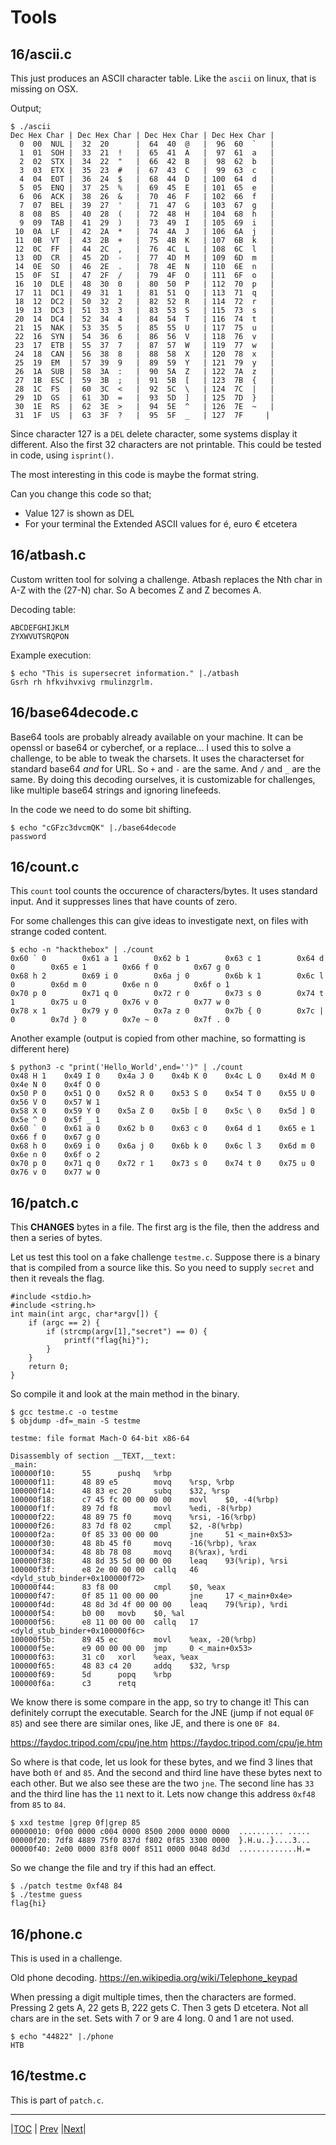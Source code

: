 # Tools

## 16/ascii.c

This just produces an ASCII character table. 
Like the `ascii` on linux, that is missing on OSX.

Output;

```
$ ./ascii
Dec Hex Char | Dec Hex Char | Dec Hex Char | Dec Hex Char | 
  0  00  NUL |  32  20      |  64  40  @   |  96  60  `   | 
  1  01  SOH |  33  21  !   |  65  41  A   |  97  61  a   | 
  2  02  STX |  34  22  "   |  66  42  B   |  98  62  b   | 
  3  03  ETX |  35  23  #   |  67  43  C   |  99  63  c   | 
  4  04  EOT |  36  24  $   |  68  44  D   | 100  64  d   | 
  5  05  ENQ |  37  25  %   |  69  45  E   | 101  65  e   | 
  6  06  ACK |  38  26  &   |  70  46  F   | 102  66  f   | 
  7  07  BEL |  39  27  '   |  71  47  G   | 103  67  g   | 
  8  08  BS  |  40  28  (   |  72  48  H   | 104  68  h   | 
  9  09  TAB |  41  29  )   |  73  49  I   | 105  69  i   | 
 10  0A  LF  |  42  2A  *   |  74  4A  J   | 106  6A  j   | 
 11  0B  VT  |  43  2B  +   |  75  4B  K   | 107  6B  k   | 
 12  0C  FF  |  44  2C  ,   |  76  4C  L   | 108  6C  l   | 
 13  0D  CR  |  45  2D  -   |  77  4D  M   | 109  6D  m   | 
 14  0E  SO  |  46  2E  .   |  78  4E  N   | 110  6E  n   | 
 15  0F  SI  |  47  2F  /   |  79  4F  O   | 111  6F  o   | 
 16  10  DLE |  48  30  0   |  80  50  P   | 112  70  p   | 
 17  11  DC1 |  49  31  1   |  81  51  Q   | 113  71  q   | 
 18  12  DC2 |  50  32  2   |  82  52  R   | 114  72  r   | 
 19  13  DC3 |  51  33  3   |  83  53  S   | 115  73  s   | 
 20  14  DC4 |  52  34  4   |  84  54  T   | 116  74  t   | 
 21  15  NAK |  53  35  5   |  85  55  U   | 117  75  u   | 
 22  16  SYN |  54  36  6   |  86  56  V   | 118  76  v   | 
 23  17  ETB |  55  37  7   |  87  57  W   | 119  77  w   | 
 24  18  CAN |  56  38  8   |  88  58  X   | 120  78  x   | 
 25  19  EM  |  57  39  9   |  89  59  Y   | 121  79  y   | 
 26  1A  SUB |  58  3A  :   |  90  5A  Z   | 122  7A  z   | 
 27  1B  ESC |  59  3B  ;   |  91  5B  [   | 123  7B  {   | 
 28  1C  FS  |  60  3C  <   |  92  5C  \   | 124  7C  |   | 
 29  1D  GS  |  61  3D  =   |  93  5D  ]   | 125  7D  }   | 
 30  1E  RS  |  62  3E  >   |  94  5E  ^   | 126  7E  ~   | 
 31  1F  US  |  63  3F  ?   |  95  5F  _   | 127  7F     | 
 ```

Since character 127 is a `DEL` delete character, some systems display
it different. Also the first 32 characters are not printable.
This could be tested in code, using `isprint()`.

The most interesting in this code is maybe the format string.

Can you change this code so that;
* Value 127 is shown as DEL
* For your terminal the Extended ASCII values for é, euro € etcetera



## 16/atbash.c

Custom written tool for solving a challenge. Atbash replaces the Nth char in A-Z with the (27-N) char. So A becomes Z and Z becomes A.

Decoding table:
```
ABCDEFGHIJKLM
ZYXWVUTSRQPON
```

Example execution:
```
$ echo "This is supersecret information." |./atbash
Gsrh rh hfkvihvxivg rmulinzgrlm.
```

## 16/base64decode.c

Base64 tools are probably already available on your machine. It can be openssl or base64 or cyberchef, or a replace... I used this to solve a challenge, to be able to tweak the charsets. It uses the characterset for standard base64 _and_ for URL. So `+` and `-` are the same. And `/` and `_` are the same. By doing this decoding ourselves, it is customizable for challenges, like multiple base64 strings and ignoring linefeeds.

In the code we need to do some bit shifting.

```
$ echo "cGFzc3dvcmQK" |./base64decode 
password
```

## 16/count.c

This `count` tool counts the occurence of characters/bytes. It uses standard input. 
And it suppresses lines that have counts of zero.

For some challenges this can give ideas to investigate next, on files with strange coded content.

```
$ echo -n "hackthebox" | ./count
0x60 ` 0        0x61 a 1        0x62 b 1        0x63 c 1        0x64 d 0        0x65 e 1        0x66 f 0        0x67 g 0
0x68 h 2        0x69 i 0        0x6a j 0        0x6b k 1        0x6c l 0        0x6d m 0        0x6e n 0        0x6f o 1
0x70 p 0        0x71 q 0        0x72 r 0        0x73 s 0        0x74 t 1        0x75 u 0        0x76 v 0        0x77 w 0
0x78 x 1        0x79 y 0        0x7a z 0        0x7b { 0        0x7c | 0        0x7d } 0        0x7e ~ 0        0x7f . 0
```

Another example (output is copied from other machine, so formatting is different here)
```
$ python3 -c "print('Hello_World',end='')" | ./count
0x48 H 1	0x49 I 0	0x4a J 0	0x4b K 0	0x4c L 0	0x4d M 0	0x4e N 0	0x4f O 0	
0x50 P 0	0x51 Q 0	0x52 R 0	0x53 S 0	0x54 T 0	0x55 U 0	0x56 V 0	0x57 W 1	
0x58 X 0	0x59 Y 0	0x5a Z 0	0x5b [ 0	0x5c \ 0	0x5d ] 0	0x5e ^ 0	0x5f _ 1	
0x60 ` 0	0x61 a 0	0x62 b 0	0x63 c 0	0x64 d 1	0x65 e 1	0x66 f 0	0x67 g 0	
0x68 h 0	0x69 i 0	0x6a j 0	0x6b k 0	0x6c l 3	0x6d m 0	0x6e n 0	0x6f o 2	
0x70 p 0	0x71 q 0	0x72 r 1	0x73 s 0	0x74 t 0	0x75 u 0	0x76 v 0	0x77 w 0	
```

## 16/patch.c

This **CHANGES** bytes in a file. The first arg is the file, then the address and then a series of bytes.

Let us test this tool on a fake challenge `testme.c`. Suppose there is a binary that is compiled from a source like this. So you need to supply `secret` and then it reveals the flag. 

```
#include <stdio.h>
#include <string.h>
int main(int argc, char*argv[]) {
    if (argc == 2) {
        if (strcmp(argv[1],"secret") == 0) {
            printf("flag{hi}");
        }
    }
    return 0;
}
```
So compile it and look at the main method in the binary.
```
$ gcc testme.c -o testme
$ objdump -df=_main -S testme

testme: file format Mach-O 64-bit x86-64

Disassembly of section __TEXT,__text:
_main:
100000f10:      55      pushq   %rbp
100000f11:      48 89 e5        movq    %rsp, %rbp
100000f14:      48 83 ec 20     subq    $32, %rsp
100000f18:      c7 45 fc 00 00 00 00    movl    $0, -4(%rbp)
100000f1f:      89 7d f8        movl    %edi, -8(%rbp)
100000f22:      48 89 75 f0     movq    %rsi, -16(%rbp)
100000f26:      83 7d f8 02     cmpl    $2, -8(%rbp)
100000f2a:      0f 85 33 00 00 00       jne     51 <_main+0x53>
100000f30:      48 8b 45 f0     movq    -16(%rbp), %rax
100000f34:      48 8b 78 08     movq    8(%rax), %rdi
100000f38:      48 8d 35 5d 00 00 00    leaq    93(%rip), %rsi
100000f3f:      e8 2e 00 00 00  callq   46 <dyld_stub_binder+0x100000f72>
100000f44:      83 f8 00        cmpl    $0, %eax
100000f47:      0f 85 11 00 00 00       jne     17 <_main+0x4e>
100000f4d:      48 8d 3d 4f 00 00 00    leaq    79(%rip), %rdi
100000f54:      b0 00   movb    $0, %al
100000f56:      e8 11 00 00 00  callq   17 <dyld_stub_binder+0x100000f6c>
100000f5b:      89 45 ec        movl    %eax, -20(%rbp)
100000f5e:      e9 00 00 00 00  jmp     0 <_main+0x53>
100000f63:      31 c0   xorl    %eax, %eax
100000f65:      48 83 c4 20     addq    $32, %rsp
100000f69:      5d      popq    %rbp
100000f6a:      c3      retq
```
We know there is some compare in the app, so try to change it! This can definitely corrupt the executable.
Search for the JNE (jump if not equal `0F 85`) and see there are similar ones, like JE, and there is one `0F 84`.

https://faydoc.tripod.com/cpu/jne.htm
https://faydoc.tripod.com/cpu/je.htm

So where is that code, let us look for these bytes, and we find 3 lines that have both `0f` and `85`.
And the second and third line have these bytes next to each other. But we also see these are the
two `jne`. The second line has `33` and the third line has the `11` next to it.
Lets now change this address `0xf48` from `85` to `84`.
```
$ xxd testme |grep 0f|grep 85
00000010: 0f00 0000 c004 0000 8500 2000 0000 0000  .......... .....
00000f20: 7df8 4889 75f0 837d f802 0f85 3300 0000  }.H.u..}....3...
00000f40: 2e00 0000 83f8 000f 8511 0000 0048 8d3d  .............H.=
```
So we change the file and try if this had an effect.
```
$ ./patch testme 0xf48 84
$ ./testme guess
flag{hi}
```

## 16/phone.c

This is used in a challenge.

Old phone decoding. 
https://en.wikipedia.org/wiki/Telephone_keypad

When pressing a digit multiple times, then the characters are formed. 
Pressing 2 gets A, 22 gets B, 222 gets C. 
Then 3 gets D etcetera. 
Not all chars are in the set. 
Sets with 7 or 9 are 4 long.
0 and 1 are not used.

```
$ echo "44822" |./phone
HTB
```


## 16/testme.c

This is part of `patch.c`.


---
|[TOC](../../README.md) | [Prev](../15/README.md) |[Next](../17/README.md)|